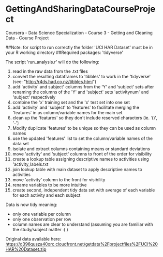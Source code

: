 # GettingAndSharingDataCourseProject
Coursera - Data Science Specialization - Course 3 - Getting and Cleaning Data - Course Project

##Note: for script to run correctly the folder 'UCI HAR Dataset' must be in your R working directory
##Required packages: 'tidyverse'

The script 'run_analysis.r' will do the following:
1. read in the raw data from the .txt files
2. convert the resulting dataframes to 'tibbles' to work in the 'tidyverse' (see: "http://r4ds.had.co.nz/tibbles.html")
3. add 'activity' and subject' columns from the 'Y' and 'subject' sets after renaming the columns of the 'Y' and 'subject' sets 'activitynum' and 'subject' respectively
4. combine the 'x' training set and the 'x' test set into one set
5. add 'activity' and 'subject' to 'features' to facilitate merging the 'features' in as column/variable names for the main set
6. clean up the 'features' so they don't include reserved characters (ie. '()', '-')
7. Modify duplicate 'features' to be unique so they can be used as column names
8. use the updated 'features' list to set the column/variable names of the data set
7. isolate and extract columns containing means or standard deviations
8. move 'activity' and 'subject' columns to front of the order for visibility
9. create a lookup table assigning descriptive names to activities using 'activity_labels.txt
10. join lookup table with main dataset to apply descriptive names to activities
11. move 'activity' column to the front for visibility
12. rename variables to be more intuitive
13. create second, independent tidy data set with average of each variable for each activity and each subject

Data is now tidy meaning:
- only one variable per column
- only one observation per row
- column names are clear to understand (assuming you are familiar with the study/subject matter :) )

Original data available here: https://d396qusza40orc.cloudfront.net/getdata%2Fprojectfiles%2FUCI%20HAR%20Dataset.zip
